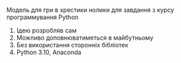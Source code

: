 Модель для гри в хрестики нолики для завдання з курсу программування Python
1. Ідею розробляв сам
2. Можливо доповнюватиметься в майбутньому
3. Без використання сторонніх бібліотек
4. Python 3.10, Anaconda